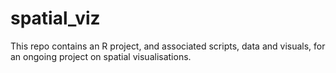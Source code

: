 # spatial_viz

This repo contains an R project, and associated scripts, data and visuals, for an ongoing project on spatial visualisations.

